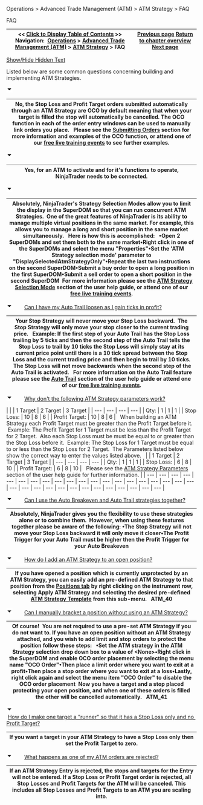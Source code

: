 ﻿


Operations \> Advanced Trade Management (ATM) \> ATM Strategy \> FAQ






















FAQ







| \<\< [Click to Display Table of Contents](faq.md) \>\> **Navigation:**     [Operations](operations.md) \> [Advanced Trade Management (ATM)](advanced_trade_management_atm.md) \> [ATM Strategy](atm_strategy.md) \> FAQ | [Previous page](shadow_strategy.md) [Return to chapter overview](atm_strategy.md) [Next page](server-side-atm-strategy.md) |
| --- | --- |




[Show/Hide Hidden Text](javascript:HMToggleExpandAll(!HMAnyToggleOpen()) "Click to open/close expanding sections")









Listed below are some common questions concerning building and implementing ATM Strategies.


![tog_minus](tog_minus.gif)




| No, the Stop Loss and Profit Target orders submitted automatically through an ATM Strategy are OCO by default meaning that when your target is filled the stop will automatically be cancelled. The OCO function in each of the order entry windows can be used to manually link orders you place.   Please see the [Submitting Orders](submitting_orders_superdom.md) section for more information and examples of the OCO function, or attend one of our [free live training events](http://www.ninjatrader.com/webnew/trading_online_events.md) to see further examples. |
| --- |



![tog_minus](tog_minus.gif)




| Yes, for an ATM to activate and for it's functions to operate, NinjaTrader needs to be connected. |
| --- |



![tog_minus](tog_minus.gif)




| Absolutely, NinjaTrader's Strategy Selection Modes allow you to limit the display in the SuperDOM so that you can run concurrent ATM Strategies.  One of the great features of NinjaTrader is its ability to manage multiple virtual positions in the same market. For example, this allows you to manage a long and short position in the same market simultaneously.   Here is how this is accomplished:   •Open 2 SuperDOMs and set them both to the same market•Right click in one of the SuperDOMs and select the menu "Properties"•Set the 'ATM Strategy selection mode' parameter to "DisplaySelectedAtmStrategyOnly"•Repeat the last two instructions on the second SuperDOM•Submit a buy order to open a long position in the first SuperDOM•Submit a sell order to open a short position in the second SuperDOM  For more information please see the [ATM Strategy Selection Mode](atm_strategy_selection_mode.md) section of the user help guide, or attend one of our [free live training events](http://www.ninjatrader.com/webnew/trading_online_events.md). |
| --- |



![tog_minus](tog_minus.gif)        [Can I have my Auto Trail loosen as I gain ticks in profit?](javascript:HMToggle('toggle','CanIHaveMyAutoTrailLoosenAsIGainTicksInProfit','CanIHaveMyAutoTrailLoosenAsIGainTicksInProfit_ICON'))




| Your Stop Strategy will never move your Stop Loss backward.  The Stop Strategy will only move your stop closer to the current trading price.   Example: If the first step of your Auto Trail has the Stop Loss trailing by 5 ticks and then the second step of the Auto Trail tells the Stop Loss to trail by 10 ticks the Stop Loss will simply stay at its current price point until there is a 10 tick spread between the Stop Loss and the current trading price and then begin to trail by 10 ticks.  The Stop Loss will not move backwards when the second step of the Auto Trail is activated.   For more information on the Auto Trail feature please see the [Auto Trail](auto_trail.md) section of the user help guide or attend one of our [free live training events](http://www.ninjatrader.com/webnew/trading_online_events.md). |
| --- |



![tog_minus](tog_minus.gif)        [Why don't the following ATM Strategy parameters work?](javascript:HMToggle('toggle','WhyDontTheFollowingAtmStrategyParametersWork','WhyDontTheFollowingAtmStrategyParametersWork_ICON'))




| |  | 1 Target | 2 Target | 3 Target | | --- | --- | --- | --- | | Qty: | 1 | 1 | 1 | | Stop Loss: | 10 | 8 | 6 | | Profit Target: | 10 | 8 | 6 |      When building an ATM Strategy each Profit Target must be greater than the Profit Target before it.  Example: The Profit Target for 1 Target must be less than the Profit Target for 2 Target.  Also each Stop Loss must be must be equal to or greater than the Stop Loss before it.  Example: The Stop Loss for 1 Target must be equal to or less than the Stop Loss for 2 Target.  The Parameters listed below show the correct way to enter the values listed above.     |  | 1 Target | 2 Target | 3 Target | | --- | --- | --- | --- | | Qty: | 1 | 1 | 1 | | Stop Loss: | 6 | 8 | 10 | | Profit Target: | 6 | 8 | 10 |      Please see the [ATM Strategy Parameters](atm_strategy_parameters.md) section of the user help guide for further information. |
| --- | --- | --- | --- | --- | --- | --- | --- | --- | --- | --- | --- | --- | --- | --- | --- | --- | --- | --- | --- | --- | --- | --- | --- | --- | --- | --- | --- | --- | --- | --- | --- | --- |



![tog_minus](tog_minus.gif)        [Can I use the Auto Breakeven and Auto Trail strategies together?](javascript:HMToggle('toggle','CanIUseTheAutoBreakevenAndAutoTrailStrategiesTogether','CanIUseTheAutoBreakevenAndAutoTrailStrategiesTogether_ICON'))




| Absolutely, NinjaTrader gives you the flexibility to use these strategies alone or to combine them.  However, when using these features together please be aware of the following: •The Stop Strategy will not move your Stop Loss backward it will only move it closer•The Profit Trigger for your Auto Trail must be higher then the Profit Trigger for your Auto Breakeven |
| --- |



![tog_minus](tog_minus.gif)        [How do I add an ATM Strategy to an open position?](javascript:HMToggle('toggle','HowDoIAddAnAtmStrategyToAnOpenPosition','HowDoIAddAnAtmStrategyToAnOpenPosition_ICON'))




| If you have opened a position which is currently unprotected by an ATM Strategy, you can easily add an pre\-defined ATM Strategy to that position from the [Positions tab](positions_tab.md) by right clicking on the instrument row, selecting Apply ATM Strategy and selecting the desired pre\-defined [ATM Strategy Template](manage_atm_strategy_templates.md) from this sub\-menu.   ATM_40 |
| --- |



![tog_minus](tog_minus.gif)        [Can I manually bracket a position without using an ATM Strategy?](javascript:HMToggle('toggle','CanIManuallyBracketAPositionWithoutUsingAnAtmStrategy','CanIManuallyBracketAPositionWithoutUsingAnAtmStrategy_ICON'))




| Of course!  You are not required to use a pre\-set ATM Strategy if you do not want to. If you have an open position without an ATM Strategy attached, and you wish to add limit and stop orders to protect the position follow these steps:   •Set the ATM strategy in the ATM Strategy selection drop down box to a value of \<None\>•Right click in the SuperDOM and enable OCO order placement by selecting the menu name "OCO Order"•Then place a limit order where you want to exit at a profit•Then place a stop order where you want to exit at a loss•Lastly, right click again and select the menu item "OCO Order" to disable the OCO order placement  Now you have a target and a stop placed protecting your open position, and when one of these orders is filled the other will be cancelled automatically.   ATM_41 |
| --- |



![tog_minus](tog_minus.gif)        [How do I make one target a "runner" so that it has a Stop Loss only and no Profit Target?](javascript:HMToggle('toggle','HowDoIMakeOneTargetArunnerSoThatItHasAStopLossOnlyAndNoProfitTarget','HowDoIMakeOneTargetArunnerSoThatItHasAStopLossOnlyAndNoProfitTarget_ICON'))




| If you want a target in your ATM Strategy to have a Stop Loss only then set the Profit Target to zero. |
| --- |



![tog_minus](tog_minus.gif)        [What happens as one of my ATM orders are rejected?](javascript:HMToggle('toggle','WhatHappensAsOneOfMyAtmOrdersAreRejected','WhatHappensAsOneOfMyAtmOrdersAreRejected_ICON'))




| If an ATM Strategy Entry is rejected, the stops and targets for the Entry will not be entered. If a Stop Loss or Profit Target order is rejected, all Stop Losses and Profit Targets for the ATM will be canceled. This includes all Stop Losses and Profit Targets to an ATM you are scaling into. |
| --- |










